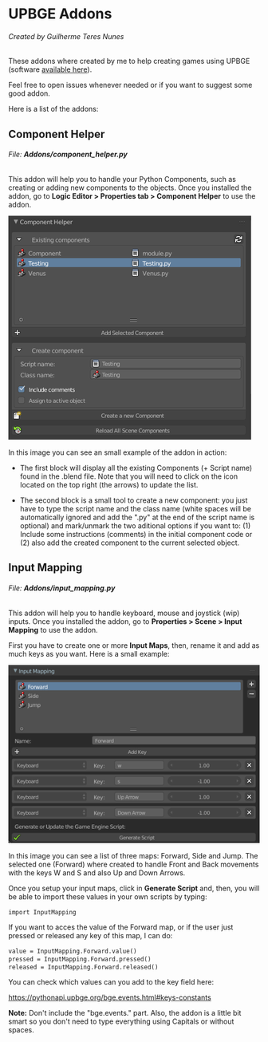 # UPBGE Addons
###### Created by Guilherme Teres Nunes

These addons where created by me to help creating games using UPBGE (software [available here](download.upbge.org)). 

Feel free to open issues whenever needed or if you want to suggest some good addon.

Here is a list of the addons:

## Component Helper
###### File: **Addons/component_helper.py**

This addon will help you to handle your Python Components, such as creating or adding new components to the objects.
Once you installed the addon, go to **Logic Editor > Properties tab > Component Helper** to use the addon.

![](Images/component_helper_1.png)

In this image you can see an small example of the addon in action: 

- The first block will display all the existing Components (+ Script name) found in the .blend file. Note that you will need to click on the icon located on the top right (the arrows) to update the list.

- The second block is a small tool to create a new component: you just have to type the script name and the class name (white spaces will be automatically ignored and add the ".py" at the end of the script name is optional) and mark/unmark the two aditional options if you want to: (1) Include some instructions (comments) in the initial component code or (2) also add the created component to the current selected object.



## Input Mapping
###### File: **Addons/input_mapping.py**

This addon will help you to handle keyboard, mouse and joystick (wip) inputs. Once you installed the addon, go to **Properties > Scene > Input Mapping** to use the addon.

First you have to create one or more **Input Maps**, then, rename it and add as much keys as you want. Here is a small example:

![](Images/input_mapping_1.png)

In this image you can see a list of three maps: Forward, Side and Jump. The selected one (Forward) where created to handle Front and Back movements with the keys W and S and also Up and Down Arrows.

Once you setup your input maps, click in **Generate Script** and, then, you will be able to import these values in your own scripts by typing:

```
import InputMapping
```

If you want to acces the value of the Forward map, or if the user just pressed or released any key of this map, I can do:

```
value = InputMapping.Forward.value()
pressed = InputMapping.Forward.pressed()
released = InputMapping.Forward.released()
```

You can check which values can you add to the key field here:

https://pythonapi.upbge.org/bge.events.html#keys-constants

**Note:** Don't include the "bge.events." part. Also, the addon is a little bit smart so you don't need to type everything using Capitals or without spaces.
